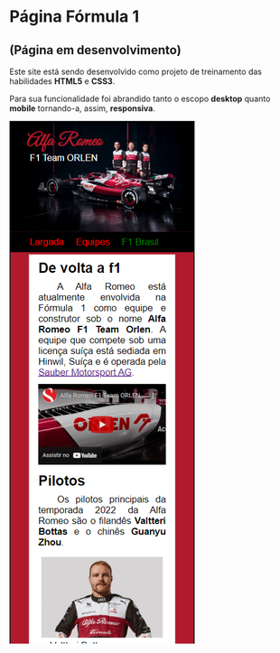<h1>Página Fórmula 1 </h1>
<h2> (Página em desenvolvimento) </h2>
<p>Este site está sendo desenvolvido como projeto de treinamento das habilidades <strong>HTML5</strong> e <strong>CSS3</strong>.</p>
<p>Para sua funcionalidade foi abrandido tanto o escopo <strong>desktop</strong> quanto <strong>mobile</strong> tornando-a, assim, 
<strong>responsiva</strong>.</p>

<img src="https://raw.githubusercontent.com/LuisPontesLS/pagina-f1/92f132b7853e33aabaaafc83ece181512d1c07c6/assets/alfa-romeo-readme.png">
